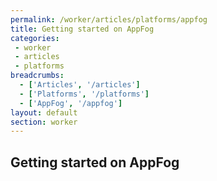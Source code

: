 ```yaml
---
permalink: /worker/articles/platforms/appfog
title: Getting started on AppFog
categories:
 - worker
 - articles
 - platforms
breadcrumbs:
  - ['Articles', '/articles']
  - ['Platforms', '/platforms']
  - ['AppFog', '/appfog']
layout: default
section: worker
---
```


## Getting started on AppFog
